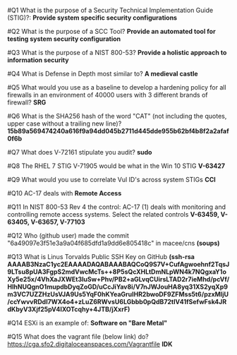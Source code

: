 #Q1
What is the purpose of a Security Technical Implementation Guide (STIG)?:
**Provide system specific security configurations**

#Q2
What is the purpose of a SCC Tool?
**Provide an automated tool for testing system security configuration**

#Q3
What is the purpose of a NIST 800-53?
**Provide a holistic approach to information security**

#Q4
What is Defense in Depth most similar to?
**A medieval castle**

#Q5
What would you use as a baseline to develop a hardening policy for all firewalls in an environment of 40000 users with 3 different brands of firewall?
**SRG**

#Q6
What is the SHA256 hash of the word "CAT" (not including the quotes, upper case without a trailing new line)?
**15b89a569474240a616f9a94dd045b2711d445dde955b62bf4b8f2a2afaf0f6b**

#Q7
What does V-72161 stipulate you audit?
**sudo**

#Q8
The RHEL 7 STIG V-71905 would be what in the Win 10 STIG
**V-63427**

#Q9
What would you use to correlate Vul ID's across system STIGs
**CCI**

#Q10
AC-17 deals with
**Remote Access**

#Q11
In NIST 800-53 Rev 4 the control: AC-17 (1) deals with monitoring and controlling remote access systems. Select the related controls
**V-63459, V-63405, V-63657, V-77103**

#Q12
Who (github user) made the commit "6a49097e3f51e3a9a04f685dfd1a9dd6e805418c" in macee/cns
**(soups)**

#Q13
What is Linus Torvalds Public SSH Key on GitHub
**(ssh-rsa AAAAB3NzaC1yc2EAAAADAQABAAABAQCoQ9S7V+CufAgwoehnf2TqsJ9LTsu8pUA3FgpS2mdVwcMcTs++8P5sQcXHLtDmNLpWN4k7NQgxaY1oXy5e25x/4VhXaJXWEt3luSw+Phv/PB2+aGLvqCUirsLTAD2r7ieMhd/pcVf/HlhNUQgnO1mupdbDyqZoGD/uCcJiYav8i/V7nJWJouHA8yq31XS2yqXp9m3VC7UZZHzUsVJA9Us5YqF0hKYeaGruIHR2bwoDF9ZFMss5t6/pzxMljU/ccYwvvRDdI7WX4o4+zLuZ6RWvsU6LGbbb0pQdB72tlV41fSefwFsk4JRdKbyV3Xjf25pV4IXOTcqhy+4JTB/jXxrF)**

#Q14
ESXi is an example of:
**Software on "Bare Metal"**

#Q15
What does the vagrant file (below link) do?
https://cga.sfo2.digitaloceanspaces.com/Vagrantfile
**IDK**

